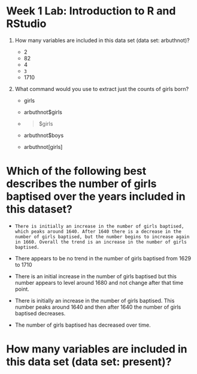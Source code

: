# Week 1 Lab: Introduction to R and RStudio


1. How many variables are included in this data set (data set: arbuthnot)?
  
    - 2
    - 82 
    - 4
    - `3`
    - 1710
    

2. What command would you use to extract just the counts of girls born? 
    -  girls


    -  arbuthnot$girls


   -  >$girls


   -  arbuthnot$boys


   -  arbuthnot[girls]
  
  # Which of the following best describes the number of girls baptised over the years included in this dataset? 
  
  -  `There is initially an increase in the number of girls baptised, which peaks around 1640. After 1640 there is a decrease in the number of girls baptised, but the number begins to increase again in 1660. Overall the trend is an increase in the number of girls baptised.`


  -  There appears to be no trend in the number of girls baptised from 1629 to 1710 


  -  There is an initial increase in the number of girls baptised but this number appears to level around 1680 and not change after that time point.


  -  There is initially an increase in the number of girls baptised. This number peaks around 1640 and then after 1640 the number of girls baptised decreases. 


  -  The number of girls baptised has decreased over time. 
  
  # How many variables are included in this data set (data set: present)?
  

